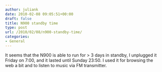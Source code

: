 ```yaml
---
author: juliank
date: 2010-02-08 09:05:51+00:00
draft: false
title: N900 standby time
type: post
url: /2010/02/08/n900-standby-time/
categories:
- General
---
```


It seems that the N900 is able to run for > 3 days in standby, I unplugged it Friday on 7:00, and it lasted until Sunday 23:50. I used it for browsing the web a bit and to listen to music via FM transmitter.
